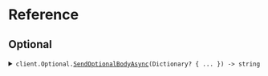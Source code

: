 # Reference
## Optional
<details><summary><code>client.Optional.<a href="/src/SeedObjectsWithImports/Optional/OptionalClient.cs">SendOptionalBodyAsync</a>(Dictionary<string, object?>? { ... }) -> string</code></summary>
<dl>
<dd>

#### 🔌 Usage

<dl>
<dd>

<dl>
<dd>

```csharp
await client.Optional.SendOptionalBodyAsync(
    new Dictionary<string, object>()
    {
        {
            "string",
            new Dictionary<object, object?>() { { "key", "value" } }
        },
    }
);
```
</dd>
</dl>
</dd>
</dl>

#### ⚙️ Parameters

<dl>
<dd>

<dl>
<dd>

**request:** `Dictionary<string, object?>?` 
    
</dd>
</dl>
</dd>
</dl>


</dd>
</dl>
</details>
